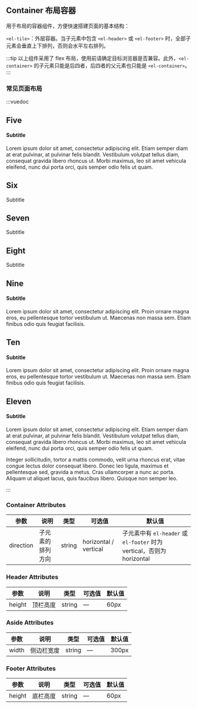 ## Container 布局容器

用于布局的容器组件，方便快速搭建页面的基本结构：

`<el-tile>`：外层容器。当子元素中包含 `<el-header>` 或 `<el-footer>` 时，全部子元素会垂直上下排列，否则会水平左右排列。

:::tip
以上组件采用了 flex 布局，使用前请确定目标浏览器是否兼容。此外，`<el-container>` 的子元素只能是后四者，后四者的父元素也只能是 `<el-container>`。
:::

### 常见页面布局

:::vuedoc

<el-tile>
  <el-tile mode="vertical" :span="18">
    <el-tile>
      <el-tile>
        <h2>Five</h2>
        <h4>Subtitle</h4>
        <p>
          Lorem ipsum dolor sit amet, consectetur adipiscing elit. Etiam semper diam at erat pulvinar, at pulvinar felis
          blandit. Vestibulum volutpat tellus diam, consequat gravida libero rhoncus ut. Morbi maximus, leo sit amet
          vehicula eleifend, nunc dui porta orci, quis semper odio felis ut quam.
        </p>
      </el-tile>
      <el-tile :span="16">
        <el-tile>
          <el-tile>
            <h2>Six</h2>
            <p>Subtitle</p>
          </el-tile>
          <el-tile>
            <h2>Seven</h2>
            <p>Subtitle</p>
          </el-tile>
        </el-tile>
        <el-tile>
          <h2>Eight</h2>
          <p>Subtitle</p>
        </el-tile>
      </el-tile>
    </el-tile>
    <el-tile>
      <el-tile span="300px">
        <h2>Nine</h2>
        <h4>Subtitle</h4>
        <p>
          Lorem ipsum dolor sit amet, consectetur adipiscing elit. Proin ornare magna eros, eu pellentesque tortor
          vestibulum ut. Maecenas non massa sem. Etiam finibus odio quis feugiat facilisis.
        </p>
      </el-tile>
      <el-tile>
        <h2>Ten</h2>
        <h4>Subtitle</h4>
        <p>
          Lorem ipsum dolor sit amet, consectetur adipiscing elit. Proin ornare magna eros, eu pellentesque tortor
          vestibulum ut. Maecenas non massa sem. Etiam finibus odio quis feugiat facilisis.
        </p>
      </el-tile>
    </el-tile>
  </el-tile>
  <el-tile>
    <h2>Eleven</h2>
    <h4>Subtitle</h4>
    <p>
      Lorem ipsum dolor sit amet, consectetur adipiscing elit. Etiam semper diam at erat pulvinar, at pulvinar felis
      blandit. Vestibulum volutpat tellus diam, consequat gravida libero rhoncus ut. Morbi maximus, leo sit amet
      vehicula eleifend, nunc dui porta orci, quis semper odio felis ut quam.
    </p>
    <p>
      Integer sollicitudin, tortor a mattis commodo, velit urna rhoncus erat, vitae congue lectus dolor consequat
      libero. Donec leo ligula, maximus et pellentesque sed, gravida a metus. Cras ullamcorper a nunc ac porta. Aliquam
      ut aliquet lacus, quis faucibus libero. Quisque non semper leo.
    </p>
  </el-tile>
</el-tile>

:::

### Container Attributes

| 参数      | 说明             | 类型   | 可选值                | 默认值                                                                 |
| --------- | ---------------- | ------ | --------------------- | ---------------------------------------------------------------------- |
| direction | 子元素的排列方向 | string | horizontal / vertical | 子元素中有 `el-header` 或 `el-footer` 时为 vertical，否则为 horizontal |

### Header Attributes

| 参数   | 说明     | 类型   | 可选值 | 默认值 |
| ------ | -------- | ------ | ------ | ------ |
| height | 顶栏高度 | string | —      | 60px   |

### Aside Attributes

| 参数  | 说明       | 类型   | 可选值 | 默认值 |
| ----- | ---------- | ------ | ------ | ------ |
| width | 侧边栏宽度 | string | —      | 300px  |

### Footer Attributes

| 参数   | 说明     | 类型   | 可选值 | 默认值 |
| ------ | -------- | ------ | ------ | ------ |
| height | 底栏高度 | string | —      | 60px   |

